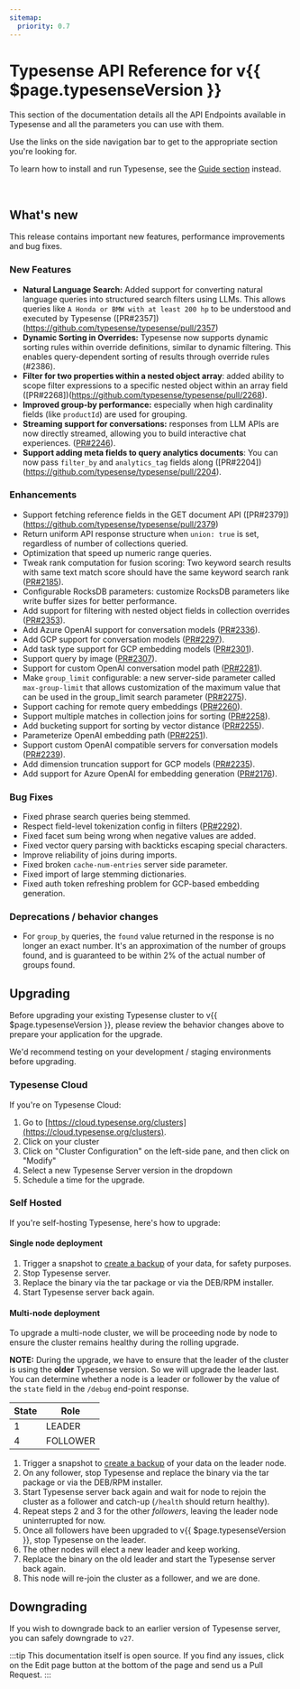 ```yaml
---
sitemap:
  priority: 0.7
---
```


# Typesense API Reference for v{{ $page.typesenseVersion }}

This section of the documentation details all the API Endpoints available in Typesense and all the parameters you can use with them.

Use the links on the side navigation bar to get to the appropriate section you're looking for.

To learn how to install and run Typesense, see the [Guide section](/guide/README.md) instead.

<br/>

## What's new

This release contains important new features, performance improvements and bug fixes.

### New Features

- **Natural Language Search:** Added support for converting natural language queries into structured search filters using LLMs. 
  This allows queries like `A Honda or BMW with at least 200 hp` to be understood and executed by Typesense ([PR#2357])(https://github.com/typesense/typesense/pull/2357)
- **Dynamic Sorting in Overrides:** Typesense now supports dynamic sorting rules within override definitions, similar to dynamic filtering.
  This enables query-dependent sorting of results through override rules (#2386).
- **Filter for two properties within a nested object array**: added ability to scope filter expressions to a specific 
  nested object within an array field ([PR#2268])(https://github.com/typesense/typesense/pull/2268).
- **Improved group-by performance:** especially when high cardinality fields (like `productId`) are used for grouping.
- **Streaming support for conversations:** responses from LLM APIs are now directly streamed, allowing you to build interactive chat experiences. ([PR#2246](https://github.com/typesense/typesense/pull/2246)).
- **Support adding meta fields to query analytics documents**: You can now pass `filter_by` and `analytics_tag` fields along ([PR#2204])(https://github.com/typesense/typesense/pull/2204).

### Enhancements

- Support fetching reference fields in the GET document API ([PR#2379])(https://github.com/typesense/typesense/pull/2379)
- Return uniform API response structure when `union: true` is set, regardless of number of collections queried.
- Optimization that speed up numeric range queries.
- Tweak rank computation for fusion scoring: Two keyword search results with same text match score should have the same keyword search rank  ([PR#2185](https://github.com/typesense/typesense/pull/2185)).
- Configurable RocksDB parameters: customize RocksDB parameters like write buffer sizes for better performance.
- Add support for filtering with nested object fields in collection overrides ([PR#2353](https://github.com/typesense/typesense/pull/2353)).
- Add Azure OpenAI support for conversation models ([PR#2336](https://github.com/typesense/typesense/pull/2336)).
- Add GCP support for conversation models ([PR#2297](https://github.com/typesense/typesense/pull/2297)).
- Add task type support for GCP embedding models ([PR#2301](https://github.com/typesense/typesense/pull/2301)).
- Support query by image ([PR#2307](https://github.com/typesense/typesense/pull/2307)).
- Support for custom OpenAI conversation model path ([PR#2281](https://github.com/typesense/typesense/pull/2281)).
- Make `group_limit` configurable: a new server-side parameter called `max-group-limit` that allows customization of the maximum value that can be used in the group_limit search parameter ([PR#2275](https://github.com/typesense/typesense/pull/2275)).
- Support caching for remote query embeddings ([PR#2260](https://github.com/typesense/typesense/pull/2260)).
- Support multiple matches in collection joins for sorting ([PR#2258](https://github.com/typesense/typesense/pull/2258)).
- Add bucketing support for sorting by vector distance ([PR#2255](https://github.com/typesense/typesense/pull/2255)).
- Parameterize OpenAI embedding path ([PR#2251](https://github.com/typesense/typesense/pull/2251)).
- Support custom OpenAI compatible servers for conversation models ([PR#2239](https://github.com/typesense/typesense/pull/2239)).
- Add dimension truncation support for GCP models ([PR#2235](https://github.com/typesense/typesense/pull/2235)).
- Add support for Azure OpenAI for embedding generation ([PR#2176](https://github.com/typesense/typesense/pull/2176)).

### Bug Fixes

- Fixed phrase search queries being stemmed.
- Respect field-level tokenization config in filters ([PR#2292](https://github.com/typesense/typesense/pull/2292)).
- Fixed facet sum being wrong when negative values are added.
- Fixed vector query parsing with backticks escaping special characters. 
- Improve reliability of joins during imports.
- Fixed broken `cache-num-entries` server side parameter.
- Fixed import of large stemming dictionaries.
- Fixed auth token refreshing problem for GCP-based embedding generation.


### Deprecations / behavior changes

-  For `group_by` queries, the `found` value returned in the response is no longer an exact number. It's an 
   approximation of the number of groups found, and is guaranteed to be within 2% of the actual number of groups found.

## Upgrading

Before upgrading your existing Typesense cluster to v{{ $page.typesenseVersion }}, please review the behavior
changes above to prepare your application for the upgrade.

We'd recommend testing on your development / staging environments before upgrading. 

### Typesense Cloud

If you're on Typesense Cloud:

1. Go to [https://cloud.typesense.org/clusters](https://cloud.typesense.org/clusters).
2. Click on your cluster
3. Click on "Cluster Configuration" on the left-side pane, and then click on "Modify"
4. Select a new Typesense Server version in the dropdown
5. Schedule a time for the upgrade.

### Self Hosted

If you're self-hosting Typesense, here's how to upgrade:

#### Single node deployment

1. Trigger a snapshot to [create a backup](https://typesense.org/docs/28.0/api/cluster-operations.html#create-snapshot-for-backups) of your data, for safety purposes.
2. Stop Typesense server.
3. Replace the binary via the tar package or via the DEB/RPM installer. 
4. Start Typesense server back again.

#### Multi-node deployment

To upgrade a multi-node cluster, we will be proceeding node by node to ensure the cluster remains healthy during the rolling upgrade.

**NOTE:** During the upgrade, we have to ensure that the leader of the cluster is using the **older** Typesense version. 
So we will upgrade the leader last. You can determine whether a node is a leader or follower by the value of the `state` 
field in the `/debug` end-point response.

| State | Role     |
|-------|----------|
| 1     | LEADER   |
| 4     | FOLLOWER |

1. Trigger a snapshot to [create a backup](https://typesense.org/docs/28.0/api/cluster-operations.html#create-snapshot-for-backups) of your data 
   on the leader node.
2. On any follower, stop Typesense and replace the binary via the tar package or via the DEB/RPM installer.
3. Start Typesense server back again and wait for node to rejoin the cluster as a follower and catch-up (`/health` should return healthy). 
4. Repeat steps 2 and 3 for the other _followers_, leaving the leader node uninterrupted for now.
5. Once all followers have been upgraded to v{{ $page.typesenseVersion }}, stop Typesense on the leader.
6. The other nodes will elect a new leader and keep working. 
7. Replace the binary on the old leader and start the Typesense server back again. 
8. This node will re-join the cluster as a follower, and we are done.


## Downgrading

If you wish to downgrade back to an earlier version of Typesense server, you can safely downgrade to `v27`.

:::tip
This documentation itself is open source. If you find any issues, click on the Edit page button at the bottom of the page and send us a Pull Request.
:::

<RedirectOldLinks />
